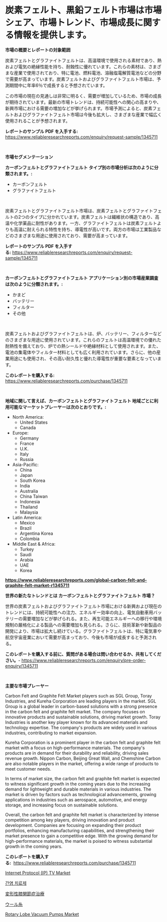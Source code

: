 <p><h1>炭素フェルト、黒鉛フェルト市場は市場シェア、市場トレンド、市場成長に関する情報を提供します。</h1></p><p><strong>市場の概要とレポートの対象範囲</strong></p>
<p><p>炭素フェルトとグラファイトフェルトは、高温環境で使用される素材であり、熱および電気の絶縁性能を持ち、耐蝕性に優れています。これらの素材は、さまざまな産業で使用されており、特に電池、燃料電池、溶融塩電解質電池などの分野で需要が高まっています。炭素フェルトおよびグラファイトフェルト市場は、予測期間中に年率6％で成長すると予想されています。</p><p>この市場の現在の見通しは非常に明るく、需要が増加しているため、市場の成長が期待されています。最新の市場トレンドは、持続可能性への関心の高まりや、新興市場における需要の増加などが挙げられます。市場予測によると、炭素フェルトおよびグラファイトフェルト市場は今後も拡大し、さまざまな産業で幅広く使用されることが予想されます。</p></p>
<p><strong>レポートのサンプル PDF を入手する:</strong> <a href="https://www.reliableresearchreports.com/enquiry/request-sample/1345711">https://www.reliableresearchreports.com/enquiry/request-sample/1345711</a></p>
<p>&nbsp;</p>
<p><strong>市場セグメンテーション</strong></p>
<p><strong>カーボンフェルトとグラファイトフェルト タイプ別の市場分析は次のように分類されます。:</strong></p>
<p><ul><li>カーボンフェルト</li><li>グラファイトフェルト</li></ul></p>
<p>&nbsp;</p>
<p><p>炭素フェルトとグラファイトフェルト市場は、炭素フェルトとグラファイトフェルトの2つのタイプに分かれています。炭素フェルトは繊維状の構造であり、高温や化学薬品に耐性があります。一方、グラファイトフェルトは炭素フェルトよりも高温に耐えられる特性を持ち、導電性が高いです。両方の市場は工業製品などのさまざまな用途に使用されており、需要が高まっています。</p></p>
<p><strong>レポートのサンプル PDF を入手する:</strong>&nbsp;<a href="https://www.reliableresearchreports.com/enquiry/request-sample/1345711">https://www.reliableresearchreports.com/enquiry/request-sample/1345711</a></p>
<p>&nbsp;</p>
<p><strong> カーボンフェルトとグラファイトフェルト アプリケーション別の市場産業調査は次のように分類されます。:</strong></p>
<p><ul><li>かまど</li><li>バッテリー</li><li>フィルター</li><li>その他</li></ul></p>
<p>&nbsp;</p>
<p><p>炭素フェルトおよびグラファイトフェルトは、炉、バッテリー、フィルターなどのさまざまな用途に使用されています。これらのフェルトは高温環境での優れた耐熱性を備えており、炉での熱シールドや絶縁材料として使用されます。また、電池の集電体やフィルター材料としても広く利用されています。さらに、他の産業用途にも使用され、その高い耐久性と優れた導電性が重要な要素となっています。</p></p>
<p><strong>このレポートを購入する:</strong>&nbsp; <a href="https://www.reliableresearchreports.com/purchase/1345711">https://www.reliableresearchreports.com/purchase/1345711</a></p>
<p>&nbsp;</p>
<p><strong>地域に関して言えば、カーボンフェルトとグラファイトフェルト 地域ごとに利用可能なマーケットプレーヤーは次のとおりです。:</strong></p>
<p><ul>
    <li>
        North America:
        <ul>
            <li>United States</li>
            <li>Canada</li>
        </ul>
    </li>
    <li>
        Europe:
        <ul>
            <li>Germany</li>
            <li>France</li>
            <li>U.K.</li>
            <li>Italy</li>
            <li>Russia</li>
        </ul>
    </li>
    <li>
        Asia-Pacific:
        <ul>
            <li>China</li>
            <li>Japan</li>
            <li>South Korea</li>
            <li>India</li>
            <li>Australia</li>
            <li>China Taiwan</li>
            <li>Indonesia</li>
            <li>Thailand</li>
            <li>Malaysia</li>
        </ul>
    </li>
    <li>
        Latin America:
        <ul>
            <li>Mexico</li>
            <li>Brazil</li>
            <li>Argentina Korea</li>
            <li>Colombia</li>
        </ul>
    </li>
    <li>
        Middle East & Africa:
        <ul>
            <li>Turkey</li>
            <li>Saudi</li>
            <li>Arabia</li>
            <li>UAE</li>
            <li>Korea</li>
        </ul>
    </li>
    </ul></p>
<p><strong><a href="https://www.reliableresearchreports.com/global-carbon-felt-and-graphite-felt-market-r1345711">https://www.reliableresearchreports.com/global-carbon-felt-and-graphite-felt-market-r1345711</a></strong>&nbsp;</p>
<p><strong>世界の新たなトレンドとは カーボンフェルトとグラファイトフェルト 市場？</strong></p>
<p><p>世界の炭素フェルトおよびグラファイトフェルト市場における新興および現在のトレンドには、持続可能性への注力、エネルギー効率の向上、電気自動車用バッテリーの需要増加などが挙げられる。また、再生可能エネルギーへの移行や環境規制の厳格化による製品への需要増加も見られる。さらに、技術革新や新製品の開発により、市場は拡大し続けている。グラファイトフェルトは、特に電気車や航空宇宙産業において需要が高まっており、今後も市場が成長すると予測される。</p></p>
<p><strong>このレポートを購入する前に、質問がある場合は問い合わせるか、共有してください。</strong>- <a href="https://www.reliableresearchreports.com/enquiry/pre-order-enquiry/1345711">https://www.reliableresearchreports.com/enquiry/pre-order-enquiry/1345711</a></p>
<p>&nbsp;</p>
<p><strong>主要な市場プレーヤー</strong></p>
<p><p>Carbon Felt and Graphite Felt Market players such as SGL Group, Toray Industries, and Kureha Corporation are leading players in the market. SGL Group is a global leader in carbon-based solutions with a strong presence in the carbon felt and graphite felt market. The company focuses on innovative products and sustainable solutions, driving market growth. Toray Industries is another key player known for its advanced materials and technology expertise. The company's products are widely used in various industries, contributing to market expansion.</p><p>Kureha Corporation is a prominent player in the carbon felt and graphite felt market with a focus on high-performance materials. The company's products are in demand for their durability and reliability, driving sales revenue growth. Nippon Carbon, Beijing Great Wall, and Chemshine Carbon are also notable players in the market, offering a wide range of products to meet customer needs.</p><p>In terms of market size, the carbon felt and graphite felt market is expected to witness significant growth in the coming years due to the increasing demand for lightweight and durable materials in various industries. The market is driven by factors such as technological advancements, growing applications in industries such as aerospace, automotive, and energy storage, and increasing focus on sustainable solutions.</p><p>Overall, the carbon felt and graphite felt market is characterized by intense competition among key players, driving innovation and product development. Companies are focusing on expanding their product portfolios, enhancing manufacturing capabilities, and strengthening their market presence to gain a competitive edge. With the growing demand for high-performance materials, the market is poised to witness substantial growth in the coming years.</p></p>
<p><strong>このレポートを購入する:</strong>&nbsp;&nbsp;<a href="https://www.reliableresearchreports.com/purchase/1345711">https://www.reliableresearchreports.com/purchase/1345711</a></p>
<p><p><a href="https://github.com/lylyparadise/Market-Research-Report-List-2/blob/main/internet-protocol-ip-tv-market.md">Internet Protocol (IP) TV Market</a></p><p><a href="https://medium.com/@hettiestehr/%EA%B0%84%EC%97%BC-%EC%B9%98%EB%A3%8C-%EC%8B%9C%EC%9E%A5-%EA%B7%9C%EB%AA%A8-%EB%B0%8F-%EC%8B%9C%EC%9E%A5-%EB%8F%99%ED%96%A5-%EC%99%84%EC%A0%84%ED%95%9C-%EC%82%B0%EC%97%85-%EA%B0%9C%EC%9A%94-2024%EB%85%84%EB%B6%80%ED%84%B0-2031%EB%85%84-17d4a5501b7f">간염 치료제</a></p><p><a href="https://github.com/ppmazlotr77499/Market-Research-Report-List-1/blob/main/868464020414.md">変形性膝関節症治療</a></p><p><a href="https://github.com/joaejkdzgyljvo6/Market-Research-Report-List-1/blob/main/625139420415.md">ウール糸</a></p><p><a href="https://view.publitas.com/reportprime-1/rotary-lobe-vacuum-pumps-market-size-share-trends-analysis-report-by-material-by-type-by-end-user-by-region-and-segment-forecasts-2024-2031/">Rotary Lobe Vacuum Pumps Market</a></p></p>